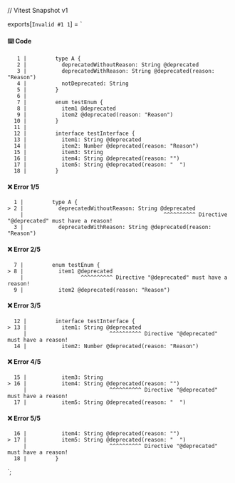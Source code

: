 // Vitest Snapshot v1

exports[`Invalid #1 1`] = `
#### ⌨️ Code

       1 |         type A {
       2 |           deprecatedWithoutReason: String @deprecated
       3 |           deprecatedWithReason: String @deprecated(reason: "Reason")
       4 |           notDeprecated: String
       5 |         }
       6 |
       7 |         enum testEnum {
       8 |           item1 @deprecated
       9 |           item2 @deprecated(reason: "Reason")
      10 |         }
      11 |
      12 |         interface testInterface {
      13 |           item1: String @deprecated
      14 |           item2: Number @deprecated(reason: "Reason")
      15 |           item3: String
      16 |           item4: String @deprecated(reason: "")
      17 |           item5: String @deprecated(reason: "  ")
      18 |         }

#### ❌ Error 1/5

      1 |         type A {
    > 2 |           deprecatedWithoutReason: String @deprecated
        |                                            ^^^^^^^^^^ Directive "@deprecated" must have a reason!
      3 |           deprecatedWithReason: String @deprecated(reason: "Reason")

#### ❌ Error 2/5

      7 |         enum testEnum {
    > 8 |           item1 @deprecated
        |                  ^^^^^^^^^^ Directive "@deprecated" must have a reason!
      9 |           item2 @deprecated(reason: "Reason")

#### ❌ Error 3/5

      12 |         interface testInterface {
    > 13 |           item1: String @deprecated
         |                          ^^^^^^^^^^ Directive "@deprecated" must have a reason!
      14 |           item2: Number @deprecated(reason: "Reason")

#### ❌ Error 4/5

      15 |           item3: String
    > 16 |           item4: String @deprecated(reason: "")
         |                          ^^^^^^^^^^ Directive "@deprecated" must have a reason!
      17 |           item5: String @deprecated(reason: "  ")

#### ❌ Error 5/5

      16 |           item4: String @deprecated(reason: "")
    > 17 |           item5: String @deprecated(reason: "  ")
         |                          ^^^^^^^^^^ Directive "@deprecated" must have a reason!
      18 |         }
`;
